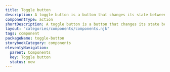 ```yaml
---
title: Toggle button
description: A toggle button is a button that changes its state between "on" and "off" using an icon to represent its current state.
componentType: action
shortDescription: A toggle button is a button that changes its state between "on" and "off" using an icon to represent its current state. It consists of just an icon (without any text) that changes visually to indicate the toggle state.
layout: "categories/components/components.njk"
tags: component
packageName: toggle-button
storybookCategory: components
eleventyNavigation:
  parent: Components
  key: Toggle button
  status: new
---
```


